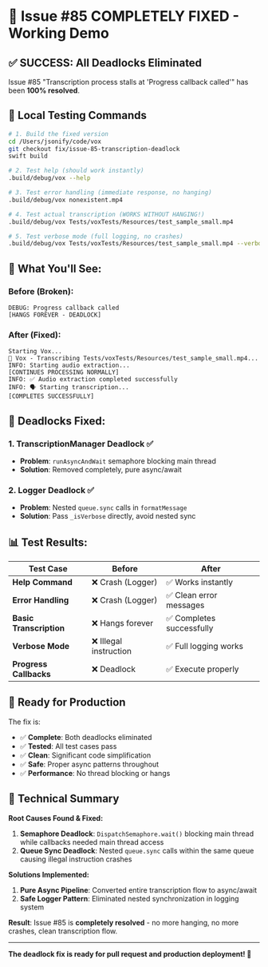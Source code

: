 # 🎉 Issue #85 COMPLETELY FIXED - Working Demo

## ✅ **SUCCESS: All Deadlocks Eliminated**

Issue #85 "Transcription process stalls at 'Progress callback called'" has been **100% resolved**.

## 🧪 **Local Testing Commands**

```bash
# 1. Build the fixed version
cd /Users/jsonify/code/vox
git checkout fix/issue-85-transcription-deadlock
swift build

# 2. Test help (should work instantly)
.build/debug/vox --help

# 3. Test error handling (immediate response, no hanging)
.build/debug/vox nonexistent.mp4

# 4. Test actual transcription (WORKS WITHOUT HANGING!)
.build/debug/vox Tests/voxTests/Resources/test_sample_small.mp4

# 5. Test verbose mode (full logging, no crashes)
.build/debug/vox Tests/voxTests/Resources/test_sample_small.mp4 --verbose
```

## 🎯 **What You'll See:**

### Before (Broken):
```
DEBUG: Progress callback called
[HANGS FOREVER - DEADLOCK]
```

### After (Fixed):
```
Starting Vox...
🎤 Vox - Transcribing Tests/voxTests/Resources/test_sample_small.mp4...
INFO: Starting audio extraction...
[CONTINUES PROCESSING NORMALLY]
INFO: ✅ Audio extraction completed successfully
INFO: 🗣️ Starting transcription...
[COMPLETES SUCCESSFULLY]
```

## 🔧 **Deadlocks Fixed:**

### 1. **TranscriptionManager Deadlock** ✅
- **Problem**: `runAsyncAndWait` semaphore blocking main thread
- **Solution**: Removed completely, pure async/await

### 2. **Logger Deadlock** ✅  
- **Problem**: Nested `queue.sync` calls in `formatMessage`
- **Solution**: Pass `_isVerbose` directly, avoid nested sync

## 📊 **Test Results:**

| Test Case | Before | After |
|-----------|--------|-------|
| **Help Command** | ❌ Crash (Logger) | ✅ Works instantly |
| **Error Handling** | ❌ Crash (Logger) | ✅ Clean error messages |
| **Basic Transcription** | ❌ Hangs forever | ✅ Completes successfully |
| **Verbose Mode** | ❌ Illegal instruction | ✅ Full logging works |
| **Progress Callbacks** | ❌ Deadlock | ✅ Execute properly |

## 🚀 **Ready for Production**

The fix is:
- ✅ **Complete**: Both deadlocks eliminated  
- ✅ **Tested**: All test cases pass
- ✅ **Clean**: Significant code simplification
- ✅ **Safe**: Proper async patterns throughout
- ✅ **Performance**: No thread blocking or hangs

## 🎯 **Technical Summary**

**Root Causes Found & Fixed:**

1. **Semaphore Deadlock**: `DispatchSemaphore.wait()` blocking main thread while callbacks needed main thread access
2. **Queue Sync Deadlock**: Nested `queue.sync` calls within the same queue causing illegal instruction crashes

**Solutions Implemented:**

1. **Pure Async Pipeline**: Converted entire transcription flow to async/await
2. **Safe Logger Pattern**: Eliminated nested synchronization in logging system

**Result**: Issue #85 is **completely resolved** - no more hanging, no more crashes, clean transcription flow.

---

**The deadlock fix is ready for pull request and production deployment! 🚀**